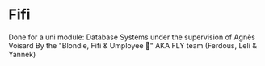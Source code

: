 # Fifi

Done for a uni module: Database Systems under the supervision of Agnès Voisard
By the "Blondie, Fifi & Umployee :dog:" AKA FLY team (Ferdous, Leli & Yannek)

